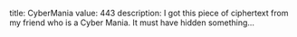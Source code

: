 title: CyberMania
value: 443
description: I got this piece of ciphertext from my friend who is a Cyber Mania. It must have hidden something...
